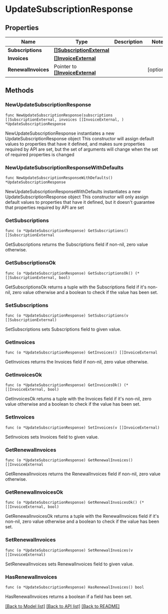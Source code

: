 # UpdateSubscriptionResponse

## Properties

Name | Type | Description | Notes
------------ | ------------- | ------------- | -------------
**Subscriptions** | [**[]SubscriptionExternal**](SubscriptionExternal.md) |  | 
**Invoices** | [**[]InvoiceExternal**](InvoiceExternal.md) |  | 
**RenewalInvoices** | Pointer to [**[]InvoiceExternal**](InvoiceExternal.md) |  | [optional] 

## Methods

### NewUpdateSubscriptionResponse

`func NewUpdateSubscriptionResponse(subscriptions []SubscriptionExternal, invoices []InvoiceExternal, ) *UpdateSubscriptionResponse`

NewUpdateSubscriptionResponse instantiates a new UpdateSubscriptionResponse object
This constructor will assign default values to properties that have it defined,
and makes sure properties required by API are set, but the set of arguments
will change when the set of required properties is changed

### NewUpdateSubscriptionResponseWithDefaults

`func NewUpdateSubscriptionResponseWithDefaults() *UpdateSubscriptionResponse`

NewUpdateSubscriptionResponseWithDefaults instantiates a new UpdateSubscriptionResponse object
This constructor will only assign default values to properties that have it defined,
but it doesn't guarantee that properties required by API are set

### GetSubscriptions

`func (o *UpdateSubscriptionResponse) GetSubscriptions() []SubscriptionExternal`

GetSubscriptions returns the Subscriptions field if non-nil, zero value otherwise.

### GetSubscriptionsOk

`func (o *UpdateSubscriptionResponse) GetSubscriptionsOk() (*[]SubscriptionExternal, bool)`

GetSubscriptionsOk returns a tuple with the Subscriptions field if it's non-nil, zero value otherwise
and a boolean to check if the value has been set.

### SetSubscriptions

`func (o *UpdateSubscriptionResponse) SetSubscriptions(v []SubscriptionExternal)`

SetSubscriptions sets Subscriptions field to given value.


### GetInvoices

`func (o *UpdateSubscriptionResponse) GetInvoices() []InvoiceExternal`

GetInvoices returns the Invoices field if non-nil, zero value otherwise.

### GetInvoicesOk

`func (o *UpdateSubscriptionResponse) GetInvoicesOk() (*[]InvoiceExternal, bool)`

GetInvoicesOk returns a tuple with the Invoices field if it's non-nil, zero value otherwise
and a boolean to check if the value has been set.

### SetInvoices

`func (o *UpdateSubscriptionResponse) SetInvoices(v []InvoiceExternal)`

SetInvoices sets Invoices field to given value.


### GetRenewalInvoices

`func (o *UpdateSubscriptionResponse) GetRenewalInvoices() []InvoiceExternal`

GetRenewalInvoices returns the RenewalInvoices field if non-nil, zero value otherwise.

### GetRenewalInvoicesOk

`func (o *UpdateSubscriptionResponse) GetRenewalInvoicesOk() (*[]InvoiceExternal, bool)`

GetRenewalInvoicesOk returns a tuple with the RenewalInvoices field if it's non-nil, zero value otherwise
and a boolean to check if the value has been set.

### SetRenewalInvoices

`func (o *UpdateSubscriptionResponse) SetRenewalInvoices(v []InvoiceExternal)`

SetRenewalInvoices sets RenewalInvoices field to given value.

### HasRenewalInvoices

`func (o *UpdateSubscriptionResponse) HasRenewalInvoices() bool`

HasRenewalInvoices returns a boolean if a field has been set.


[[Back to Model list]](../README.md#documentation-for-models) [[Back to API list]](../README.md#documentation-for-api-endpoints) [[Back to README]](../README.md)


